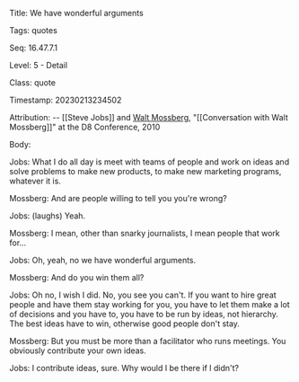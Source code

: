 Title:  We have wonderful arguments

Tags:   quotes

Seq:    16.47.7.1

Level:  5 - Detail

Class:  quote

Timestamp: 20230213234502

Attribution: -- [[Steve Jobs]] and [Walt Mossberg](https://en.wikipedia.org/wiki/Walt_Mossberg), "[[Conversation with Walt Mossberg]]" at the D8 Conference, 2010

Body:

Jobs: What I do all day is meet with teams of people and work on ideas and solve problems to make new products, to make new marketing programs, whatever it is.

Mossberg: And are people willing to tell you you're wrong? 

Jobs: (laughs) Yeah. 

Mossberg: I mean, other than snarky journalists, I mean people that work for… 

Jobs: Oh, yeah, no we have wonderful arguments. 

Mossberg: And do you win them all? 

Jobs: Oh no, I wish I did. No, you see you can't. If you want to hire great people and have them stay working for you, you have to let them make a lot of decisions and you have to, you have to be run by ideas, not hierarchy. The best ideas have to win, otherwise good people don't stay. 

Mossberg: But you must be more than a facilitator who runs meetings. You obviously contribute your own ideas. 

Jobs: I contribute ideas, sure. Why would I be there if I didn't?
